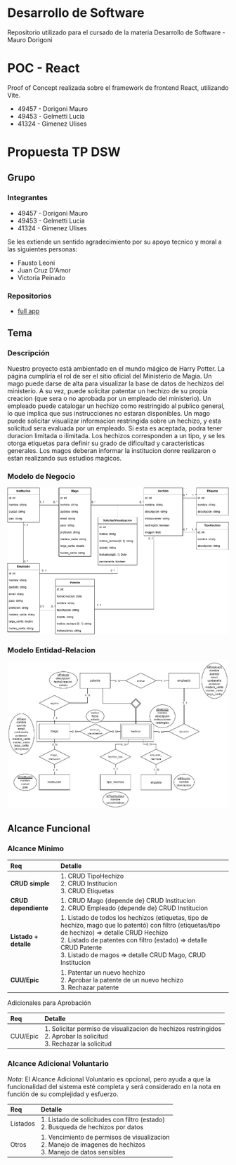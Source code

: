 # Desarrollo de Software
Repositorio utilizado para el cursado de la materia Desarrollo de Software - Mauro Dorigoni

# POC - React
Proof of Concept realizada sobre el framework de frontend React, utilizando Vite.
- 49457 - Dorigoni Mauro
- 49453 - Gelmetti Lucia
- 41324 - Gimenez Ulises

# Propuesta TP DSW

## Grupo

### Integrantes

- 49457 - Dorigoni Mauro
- 49453 - Gelmetti Lucia
- 41324 - Gimenez Ulises

Se les extiende un sentido agradecimiento por su apoyo tecnico y moral a las siguientes personas:

- Fausto Leoni
- Juan Cruz D'Amor
- Victoria Peinado

### Repositorios

- [full app](https://github.com/Mauro-Dorigoni/DesarrolloSoftware-2024/tree/main/TPI)

## Tema

### Descripción

Nuestro proyecto está ambientado en el mundo mágico de Harry Potter. La página cumpliría el rol de ser el sitio oficial del Ministerio de Magia. Un mago puede darse de alta para visualizar la base de datos de hechizos del ministerio. A su vez, puede solicitar patentar un hechizo de su propia creacion (que sera o no aprobada por un empleado del ministerio).
Un empleado puede catalogar un hechizo como restringido al publico general, lo que implica que sus instrucciones no estaran disponibles.
Un mago puede solicitar visualizar informacion restringida sobre un hechizo, y esta solicitud sera evaluada por un empleado. Si esta es aceptada, podra tener duracion limitada o ilimitada.
Los hechizos corresponden a un tipo, y se les otorga etiquetas para definir su grado de dificultad y
caracteristicas generales.
Los magos deberan informar la institucion donre realizaron o estan realizando sus estudios magicos.

### Modelo de Negocio

![](./TPI/assets/media/ModeloDominioDSW.drawio.png)

### Modelo Entidad-Relacion

![](https://github.com/Mauro-Dorigoni/DesarrolloSoftware-2024/blob/main/assets/media/DER_TP_IntegradorDS_HP.jpeg)

## Alcance Funcional

### Alcance Mínimo

| Req      | Detalle                                                      |
| :------- | :----------------------------------------------------------- |
| **CRUD simple**          | 1. CRUD TipoHechizo <br> 2. CRUD Institucion <br> 3. CRUD Etiquetas |
| **CRUD dependiente**     | 1. CRUD Mago {depende de} CRUD Institucion <br> 2. CRUD Empleado {depende de} CRUD Institucion |
| **Listado + detalle**    | 1. Listado de todos los hechizos (etiquetas, tipo de hechizo, mago que lo patentó) con filtro (etiquetas/tipo de hechizo) => detalle CRUD Hechizo <br> 2. Listado de patentes con filtro (estado) => detalle CRUD Patente <br> 3. Listado de magos => detalle CRUD Mago, CRUD Institucion |
| **CUU/Epic**             | 1. Patentar un nuevo hechizo <br> 2. Aprobar la patente de un nuevo hechizo <br> 3. Rechazar patente |


Adicionales para Aprobación

| Req      | Detalle                                                      |
| :------- | :----------------------------------------------------------- |
| CUU/Epic | 1. Solicitar permiso de visualizacion de hechizos restringidos <br> 2. Aprobar la solicitud <br> 3. Rechazar la solicitud |

### Alcance Adicional Voluntario

_Nota_: El Alcance Adicional Voluntario es opcional, pero ayuda a que la funcionalidad del sistema esté completa y será considerado en la nota en función de su complejidad y esfuerzo.

| Req      | Detalle                                                                        |
| :------- | :----------------------------------------------------------------------------- |
| Listados | 1. Listado de solicitudes con filtro (estado) <br> 2. Busqueda de hechizos por datos |
| Otros    | 1. Vencimiento de permisos de visualizacion <br> 2. Manejo de imagenes de hechizos <br> 3. Manejo de datos sensibles |

